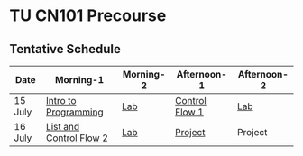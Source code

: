 # TU CN101 Precourse

## Tentative Schedule
| Date | Morning-1  |  Morning-2   | Afternoon-1 | Afternoon-2 |
| ---- | -------- | --------- | -------- | -------- |
|  15 July  | [Intro to Programming](https://docs.google.com/presentation/d/11QEip6s4qQNISul2zKbzYKJ-X710oMsJIS_oHeItk1I/edit?usp=sharing)   | [Lab](https://colab.research.google.com/github/yongsa-nut/TU_CN101_PreCourse/blob/main/InputOutput.ipynb)   | [Control Flow 1](https://docs.google.com/presentation/d/1zTXf44oSpvhcXRACIxr4PxGDf5mwUF3iTsiB0zLi0fQ/edit?usp=sharing) | [Lab](https://colab.research.google.com/github/yongsa-nut/TU_CN101_PreCourse/blob/main/Control_Flow_1.ipynb) |
|  16 July  | [List and Control Flow 2](https://docs.google.com/presentation/d/1DV26fHiztYmBDM5c9EY5vD0CWkBWQKa6iJSxbT-HjWY/edit?usp=sharing) | [Lab](https://colab.research.google.com/github/yongsa-nut/TU_CN101_PreCourse/blob/main/List_%26_Control_Flow_2.ipynb) | [Project](https://docs.google.com/presentation/d/1sfW1iva7lNg4hvt-j618pYwIXnyAVSVJ2TaTblrTWF4/edit?usp=sharing) | Project |

